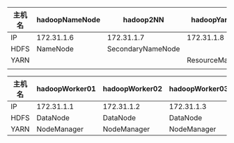 

| 主机名 | hadoopNameNode | hadoop2NN         | hadoopYarnRM    |
| ------ | -------------- | ----------------- | --------------- |
| IP     | 172.31.1.6     | 172.31.1.7        | 172.31.1.8      |
| HDFS   | NameNode       | SecondaryNameNode |                 |
| YARN   |                |                   | ResourceManager |
|        |                |                   |                 |



| 主机名 | hadoopWorker01 | hadoopWorker02 | hadoopWorker03 | hadoopWorker04 | hadoopWorker05 |
| ------ | -------------- | -------------- | -------------- | -------------- | -------------- |
| IP     | 172.31.1.1     | 172.31.1.2     | 172.31.1.3     | 172.31.1.4     | 172.31.1.5     |
| HDFS   | DataNode       | DataNode       | DataNode       | DataNode       | DataNode       |
| YARN   | NodeManager    | NodeManager    | NodeManager    | NodeManager    | NodeManager    |

